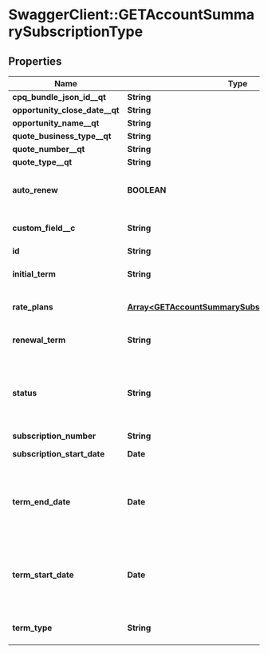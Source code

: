 # SwaggerClient::GETAccountSummarySubscriptionType

## Properties
Name | Type | Description | Notes
------------ | ------------- | ------------- | -------------
**cpq_bundle_json_id__qt** | **String** |  | [optional] 
**opportunity_close_date__qt** | **String** |  | [optional] 
**opportunity_name__qt** | **String** |  | [optional] 
**quote_business_type__qt** | **String** |  | [optional] 
**quote_number__qt** | **String** |  | [optional] 
**quote_type__qt** | **String** |  | [optional] 
**auto_renew** | **BOOLEAN** | If &#x60;true&#x60;, auto-renew is enabled. If &#x60;false&#x60;, auto-renew is disabled.  | [optional] 
**custom_field__c** | **String** | Any custom fields defined for this object.  | [optional] 
**id** | **String** | Subscription ID.  | [optional] 
**initial_term** | **String** | Duration of the initial subscription term in whole months.   | [optional] 
**rate_plans** | [**Array&lt;GETAccountSummarySubscriptionRatePlanType&gt;**](GETAccountSummarySubscriptionRatePlanType.md) | Container for rate plans for this subscription.  | [optional] 
**renewal_term** | **String** | Duration of the renewal term in whole months.  | [optional] 
**status** | **String** | Subscription status; possible values are: &#x60;Draft&#x60;, &#x60;PendingActivation&#x60;, &#x60;PendingAcceptance&#x60;, &#x60;Active&#x60;, &#x60;Cancelled&#x60;, &#x60;Expired&#x60;.  | [optional] 
**subscription_number** | **String** | Subscription Number.  | [optional] 
**subscription_start_date** | **Date** | Subscription start date.  | [optional] 
**term_end_date** | **Date** | End date of the subscription term. If the subscription is evergreen, this is either null or equal to the cancellation date, as appropriate.  | [optional] 
**term_start_date** | **Date** | Start date of the subscription term. If this is a renewal subscription, this date is different than the subscription start date.  | [optional] 
**term_type** | **String** | Possible values are: &#x60;TERMED&#x60;, &#x60;EVERGREEN&#x60;.  | [optional] 



